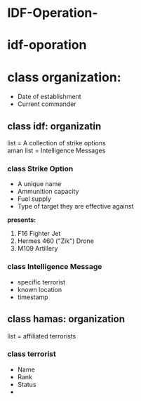 # IDF-Operation-
# idf-oporation
# class organization:
- Date of establishment  
- Current commander

## class idf: organizatin
list = A collection of strike options  
aman list = Intelligence Messages

### class Strike Option
- A unique name
- Ammunition capacity
- Fuel supply
- Type of target they are effective against

**presents:**
1. F16 Fighter Jet
2. Hermes 460 ("Zik") Drone
3. M109 Artillery

### class Intelligence Message
- specific terrorist
- known location
- timestamp


## class hamas: organization
list = affiliated terrorists

### class terrorist
- Name
- Rank
- Status
- 